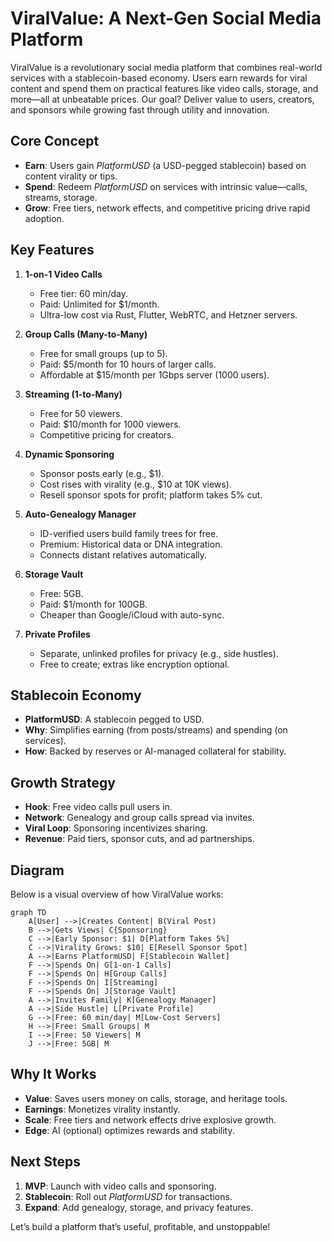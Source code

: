 
# ViralValue: A Next-Gen Social Media Platform

ViralValue is a revolutionary social media platform that combines real-world services with a stablecoin-based economy. Users earn rewards for viral content and spend them on practical features like video calls, storage, and more—all at unbeatable prices. Our goal? Deliver value to users, creators, and sponsors while growing fast through utility and innovation.

## Core Concept
- **Earn**: Users gain *PlatformUSD* (a USD-pegged stablecoin) based on content virality or tips.
- **Spend**: Redeem *PlatformUSD* on services with intrinsic value—calls, streams, storage.
- **Grow**: Free tiers, network effects, and competitive pricing drive rapid adoption.

## Key Features

1. **1-on-1 Video Calls**  
   - Free tier: 60 min/day.  
   - Paid: Unlimited for $1/month.  
   - Ultra-low cost via Rust, Flutter, WebRTC, and Hetzner servers.

2. **Group Calls (Many-to-Many)**  
   - Free for small groups (up to 5).  
   - Paid: $5/month for 10 hours of larger calls.  
   - Affordable at $15/month per 1Gbps server (1000 users).

3. **Streaming (1-to-Many)**  
   - Free for 50 viewers.  
   - Paid: $10/month for 1000 viewers.  
   - Competitive pricing for creators.

4. **Dynamic Sponsoring**  
   - Sponsor posts early (e.g., $1).  
   - Cost rises with virality (e.g., $10 at 10K views).  
   - Resell sponsor spots for profit; platform takes 5% cut.

5. **Auto-Genealogy Manager**  
   - ID-verified users build family trees for free.  
   - Premium: Historical data or DNA integration.  
   - Connects distant relatives automatically.

6. **Storage Vault**  
   - Free: 5GB.  
   - Paid: $1/month for 100GB.  
   - Cheaper than Google/iCloud with auto-sync.

7. **Private Profiles**  
   - Separate, unlinked profiles for privacy (e.g., side hustles).  
   - Free to create; extras like encryption optional.

## Stablecoin Economy
- **PlatformUSD**: A stablecoin pegged to USD.  
- **Why**: Simplifies earning (from posts/streams) and spending (on services).  
- **How**: Backed by reserves or AI-managed collateral for stability.

## Growth Strategy
- **Hook**: Free video calls pull users in.  
- **Network**: Genealogy and group calls spread via invites.  
- **Viral Loop**: Sponsoring incentivizes sharing.  
- **Revenue**: Paid tiers, sponsor cuts, and ad partnerships.

## Diagram
Below is a visual overview of how ViralValue works:

```mermaid
graph TD
    A[User] -->|Creates Content| B(Viral Post)
    B -->|Gets Views| C{Sponsoring}
    C -->|Early Sponsor: $1| D[Platform Takes 5%]
    C -->|Virality Grows: $10| E[Resell Sponsor Spot]
    A -->|Earns PlatformUSD| F[Stablecoin Wallet]
    F -->|Spends On| G[1-on-1 Calls]
    F -->|Spends On| H[Group Calls]
    F -->|Spends On| I[Streaming]
    F -->|Spends On| J[Storage Vault]
    A -->|Invites Family| K[Genealogy Manager]
    A -->|Side Hustle| L[Private Profile]
    G -->|Free: 60 min/day| M[Low-Cost Servers]
    H -->|Free: Small Groups| M
    I -->|Free: 50 Viewers| M
    J -->|Free: 5GB| M
```

## Why It Works
- **Value**: Saves users money on calls, storage, and heritage tools.  
- **Earnings**: Monetizes virality instantly.  
- **Scale**: Free tiers and network effects drive explosive growth.  
- **Edge**: AI (optional) optimizes rewards and stability.

## Next Steps
1. **MVP**: Launch with video calls and sponsoring.  
2. **Stablecoin**: Roll out *PlatformUSD* for transactions.  
3. **Expand**: Add genealogy, storage, and privacy features.

Let’s build a platform that’s useful, profitable, and unstoppable!

